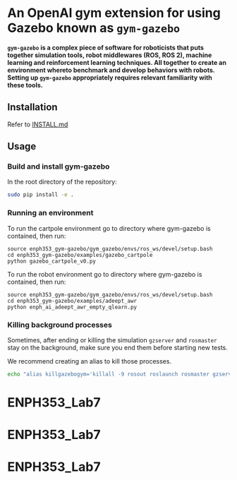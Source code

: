 # An OpenAI gym extension for using Gazebo known as `gym-gazebo`

**`gym-gazebo` is a complex piece of software for roboticists that puts together simulation tools, robot middlewares (ROS, ROS 2), machine learning and reinforcement learning techniques. All together to create an environment whereto benchmark and develop behaviors with robots. Setting up `gym-gazebo` appropriately requires relevant familiarity with these tools.**

## Installation
Refer to [INSTALL.md](INSTALL.md)

## Usage

### Build and install gym-gazebo

In the root directory of the repository:

```bash
sudo pip install -e .
```

### Running an environment

To run the cartpole environment go to directory where gym-gazebo is contained, then run:
```
source enph353_gym-gazebo/gym_gazebo/envs/ros_ws/devel/setup.bash
cd enph353_gym-gazebo/examples/gazebo_cartpole  
python gazebo_cartpole_v0.py
```

To run the robot environment go to directory where gym-gazebo is contained, then run:
```
source enph353_gym-gazebo/gym_gazebo/envs/ros_ws/devel/setup.bash
cd enph353_gym-gazebo/examples/adeept_awr
python enph_ai_adeept_awr_empty_qlearn.py
```


### Killing background processes

Sometimes, after ending or killing the simulation `gzserver` and `rosmaster` stay on the background, make sure you end them before starting new tests.

We recommend creating an alias to kill those processes.

```bash
echo "alias killgazebogym='killall -9 rosout roslaunch rosmaster gzserver nodelet robot_state_publisher gzclient'" >> ~/.bashrc
```
# ENPH353_Lab7
# ENPH353_Lab7
# ENPH353_Lab7
